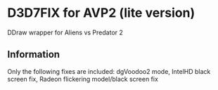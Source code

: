 # D3D7FIX for AVP2 (lite version)

DDraw wrapper for Aliens vs Predator 2

## Information

Only the following fixes are included: dgVoodoo2 mode, IntelHD black screen fix, Radeon flickering model/black screen fix


